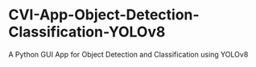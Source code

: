 # CVI-App-Object-Detection-Classification-YOLOv8
 A Python GUI App for Object Detection and Classification using YOLOv8
